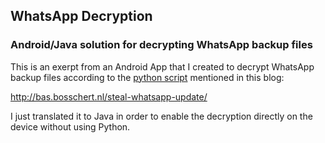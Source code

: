 WhatsApp Decryption
-------------------

### Android/Java solution for decrypting WhatsApp backup files ###

This is an exerpt from an Android App that I created to decrypt WhatsApp backup files according to the [python script](https://github.com/aramosf/pwncrypt5/blob/master/pwncrypt5.py) mentioned in this blog: 

<http://bas.bosschert.nl/steal-whatsapp-update/>

I just translated it to Java in order to enable the decryption directly on the device without using Python.
